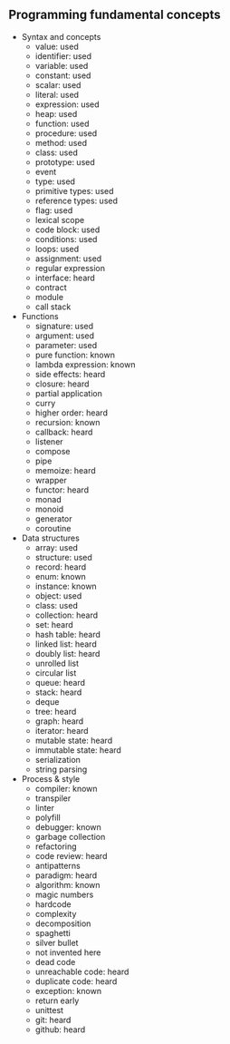 ## Programming fundamental concepts

- Syntax and concepts
  - value: used
  - identifier: used
  - variable: used
  - constant: used
  - scalar: used
  - literal: used
  - expression: used
  - heap: used
  - function: used
  - procedure: used
  - method: used
  - class: used
  - prototype: used
  - event
  - type: used
  - primitive types: used
  - reference types: used
  - flag: used
  - lexical scope
  - code block: used
  - conditions: used
  - loops: used
  - assignment: used
  - regular expression
  - interface: heard
  - contract
  - module
  - call stack
- Functions
  - signature: used
  - argument: used
  - parameter: used
  - pure function: known
  - lambda expression: known
  - side effects: heard
  - closure: heard
  - partial application
  - curry
  - higher order: heard
  - recursion: known
  - callback: heard
  - listener
  - compose
  - pipe
  - memoize: heard
  - wrapper
  - functor: heard
  - monad
  - monoid
  - generator
  - coroutine
- Data structures
  - array: used
  - structure: used
  - record: heard
  - enum: known
  - instance: known
  - object: used
  - class: used
  - collection: heard
  - set: heard
  - hash table: heard
  - linked list: heard
  - doubly list: heard
  - unrolled list
  - circular list
  - queue: heard
  - stack: heard
  - deque
  - tree: heard
  - graph: heard
  - iterator: heard
  - mutable state: heard
  - immutable state: heard
  - serialization
  - string parsing
- Process & style
  - compiler: known
  - transpiler
  - linter
  - polyfill
  - debugger: known
  - garbage collection
  - refactoring
  - code review: heard
  - antipatterns
  - paradigm: heard
  - algorithm: known
  - magic numbers
  - hardcode
  - complexity
  - decomposition
  - spaghetti
  - silver bullet
  - not invented here
  - dead code
  - unreachable code: heard
  - duplicate code: heard
  - exception: known
  - return early
  - unittest
  - git: heard
  - github: heard
